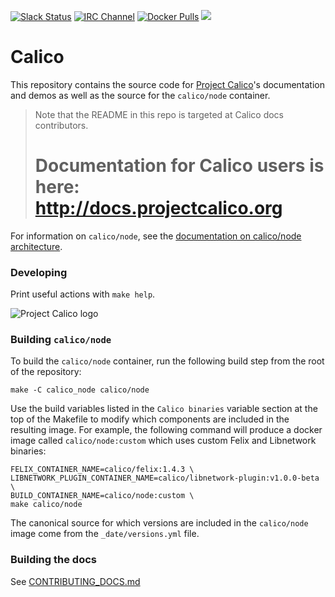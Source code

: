 [![Slack Status](https://slack.projectcalico.org/badge.svg)](https://slack.projectcalico.org)
[![IRC Channel](https://img.shields.io/badge/irc-%23calico-blue.svg)](https://kiwiirc.com/client/irc.freenode.net/#calico)
[![Docker Pulls](https://img.shields.io/docker/pulls/calico/node.svg)](https://hub.docker.com/r/calico/node/)
[![](https://badge.imagelayers.io/calico/node:latest.svg)](https://imagelayers.io/?images=calico/node:latest)

# Calico

This repository contains the source code for [Project Calico](https://www.projectcalico.org/)'s documentation and demos as well as the source for the `calico/node` container.

<blockquote>
Note that the README in this repo is targeted at Calico docs contributors.
<h1>Documentation for Calico users is here:<br><a href="http://docs.projectcalico.org">http://docs.projectcalico.org</a></h1>
</blockquote>


For information on `calico/node`, see the [documentation on calico/node architecture](http://docs.projectcalico.org/master/reference/architecture/components).

### Developing

Print useful actions with `make help`.

![Project Calico logo](http://docs.projectcalico.org/images/felix.png)


### Building `calico/node`

To build the `calico/node` container, run the following build step from
the root of the repository:

```
make -C calico_node calico/node
```

Use the build variables listed in the `Calico binaries` variable section
at the top of the Makefile to modify which components are included in the resulting image.
For example, the following command will produce a docker image called `calico/node:custom`
which uses custom Felix and Libnetwork binaries:

```
FELIX_CONTAINER_NAME=calico/felix:1.4.3 \
LIBNETWORK_PLUGIN_CONTAINER_NAME=calico/libnetwork-plugin:v1.0.0-beta \
BUILD_CONTAINER_NAME=calico/node:custom \
make calico/node
```

The canonical source for which versions are included in the `calico/node` image come from the `_date/versions.yml` file.


### Building the docs

See [CONTRIBUTING_DOCS.md](CONTRIBUTING_DOCS.md)